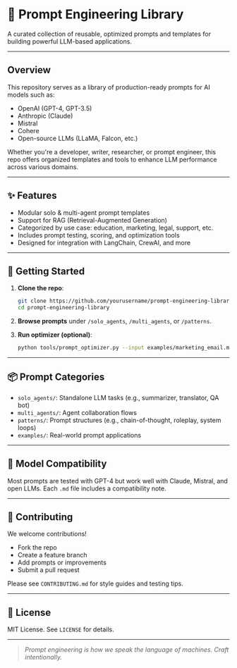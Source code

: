 # 🧠 Prompt Engineering Library

A curated collection of reusable, optimized prompts and templates for building powerful LLM-based applications.

---

## Overview

This repository serves as a library of production-ready prompts for AI models such as:

- OpenAI (GPT-4, GPT-3.5)
- Anthropic (Claude)
- Mistral
- Cohere
- Open-source LLMs (LLaMA, Falcon, etc.)

Whether you're a developer, writer, researcher, or prompt engineer, this repo offers organized templates and tools to enhance LLM performance across various domains.

---


## ✨ Features

- Modular solo & multi-agent prompt templates
- Support for RAG (Retrieval-Augmented Generation)
- Categorized by use case: education, marketing, legal, support, etc.
- Includes prompt testing, scoring, and optimization tools
- Designed for integration with LangChain, CrewAI, and more

---

## 🚀 Getting Started

1. **Clone the repo**:

   ```bash
   git clone https://github.com/yourusername/prompt-engineering-library.git
   cd prompt-engineering-library
   ```

2. **Browse prompts** under `/solo_agents`, `/multi_agents`, or `/patterns`.

3. **Run optimizer (optional)**:

   ```bash
   python tools/prompt_optimizer.py --input examples/marketing_email.md
   ```

---

## 📦 Prompt Categories

- `solo_agents/`: Standalone LLM tasks (e.g., summarizer, translator, QA bot)
- `multi_agents/`: Agent collaboration flows
- `patterns/`: Prompt structures (e.g., chain-of-thought, roleplay, system loops)
- `examples/`: Real-world prompt applications

---

## 🧪 Model Compatibility

Most prompts are tested with GPT-4 but work well with Claude, Mistral, and open LLMs. Each `.md` file includes a compatibility note.

---

## 🤝 Contributing

We welcome contributions!

- Fork the repo
- Create a feature branch
- Add prompts or improvements
- Submit a pull request

Please see `CONTRIBUTING.md` for style guides and testing tips.

---

## 📄 License

MIT License. See `LICENSE` for details.

---

> *Prompt engineering is how we speak the language of machines. Craft intentionally.*